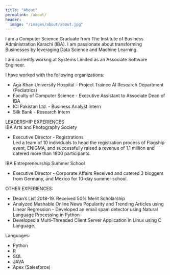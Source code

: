 ```yaml
---
title: "About"
permalink: /about/
header:
  image: "/images/about/about.jpg"
---
```


I am a Computer Science Graduate from The Institute of Business Administration Karachi (IBA). I am passionate about transforming Businesses by leveraging Data Science and Machine Learning. 

I am currently workng at Systems Limited as an Associate Software Engineer. 

I have worked with the following organizations: 

- Aga Khan University Hospital - Project Trainee AI Research Department (Pediatrics)
- Faculty of Computer Science - Executive Assistant to Associate Dean of IBA 
- ICI Pakistan Ltd. - Business Analyst Intern 
- Silk Bank - Research Intern


LEADERSHIP EXPERIENCES  
IBA Arts and Photography Society             
- Executive Director - Registrations  
Led a team of 10 individuals to head the registration process of Flagship event, ENIGMA, and successfully raised a revenue of 1.1 million and catered more than 1800 participants.

IBA Entrepreneurship Summer School             
- Executive Director - Corporate Affairs 
Received and catered 3 bloggers from Germany, and Mexico for 10-day summer school.

OTHER EXPERIENCES: 
- Dean’s List 2018-19. Received 50% Merit Scholarship 
- Analyzed Mashable Online News Popularity and Trending Articles using Linear Regression  - Developed an email spam detector using Natural Language Processing in Python  
- Developed a Multi-Threaded Client Server Application in Linux using C Language.  

Languages:
- Python
- R
- SQL
- JAVA
- Apex (Salesforce)


